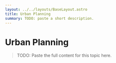 ```yaml
---
layout: ../../layouts/BaseLayout.astro
title: Urban Planning
summary: TODO: paste a short description.
---
```


# Urban Planning

> TODO: Paste the full content for this topic here.

